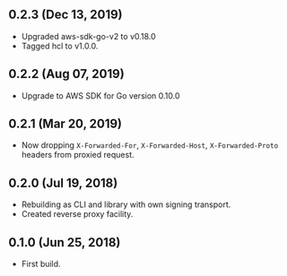 ## 0.2.3 (Dec 13, 2019)

  * Upgraded aws-sdk-go-v2 to v0.18.0
  * Tagged hcl to v1.0.0.

## 0.2.2 (Aug 07, 2019)

  * Upgrade to AWS SDK for Go version 0.10.0

## 0.2.1 (Mar 20, 2019)

  * Now dropping `X-Forwarded-For`, `X-Forwarded-Host`, `X-Forwarded-Proto` headers from proxied request.

## 0.2.0 (Jul 19, 2018)

  * Rebuilding as CLI and library with own signing transport.
  * Created reverse proxy facility.

## 0.1.0 (Jun 25, 2018)

  * First build.
